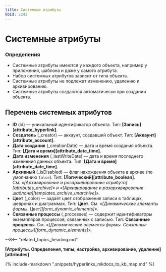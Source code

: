 ```yaml
---
title: Системные атрибуты
kbId: 2242
---
```


# Системные атрибуты

### Определения

- Системные атрибуты имеются у каждого объекта, например у приложения, шаблона и даже у самого атрибута.
- Набор системных атрибутов зависит от типа объекта.
- Системные атрибуты не подлежат изменению, удалению и архивированию.
- Системные атрибуты создаются автоматически при создании объекта.

## Перечень системных атрибутов

- **ID** (id) — уникальный идентификатор объекта. Тип: **[Запись][attribute_hyperlink]**.
- **Создатель** (\_creator) — аккаунт, создавший объект. Тип: **[Аккаунт][attribute_account]**.
- **Дата создания** (\_creationDate) — дата и время создания объекта. Тип: **[Дата и время][attribute_date_time]**.
- **Дата изменения** (\_lastWriteDate) — дата и время последнего изменения данных объекта. Тип: **[Дата и время][attribute_date_time]**.
- **Архивный** (\_isDisabled) — флаг нахождения объекта в архиве (по умолчанию `false`). Тип: **[Логический][attribute_boolean]**. См. *«[Архивирование и разархивирование атрибута][attributes_archive]» и «[Архивирование и разархивирование шаблона][templates_archive_unarchive]».*
- **Цвет** (\_color) — задаёт цвет отображения записи в таблицах, шевронах и диаграммах. Тип: **Цвет**. См. *«[Динамические элементы формы. Цвет][form_dynamic_elements]».*
- **Связанные процессы** (\_processes) — содержит идентификаторы экземпляров процессов, связанных с записью. Тип: **Связанные процессы**. См. *«[Динамические элементы формы. Связанные процессы][form_dynamic_elements]».*

--8<-- "related_topics_heading.md"

**[Атрибуты. Определения, типы, настройка, архивирование, удаление][attributes]**



{% include-markdown ".snippets/hyperlinks_mkdocs_to_kb_map.md" %}
